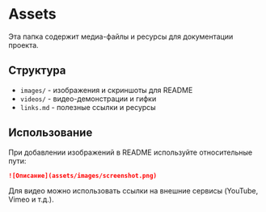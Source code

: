 # Assets

Эта папка содержит медиа-файлы и ресурсы для документации проекта.

## Структура

- `images/` - изображения и скриншоты для README
- `videos/` - видео-демонстрации и гифки
- `links.md` - полезные ссылки и ресурсы

## Использование

При добавлении изображений в README используйте относительные пути:
```markdown
![Описание](assets/images/screenshot.png)
```

Для видео можно использовать ссылки на внешние сервисы (YouTube, Vimeo и т.д.).
